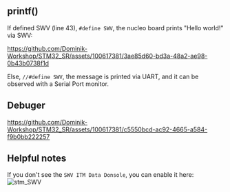 ## printf()
If defined SWV (line 43), 
`#define SWV`,
the nucleo board prints "Hello world!" via SWV:

https://github.com/Dominik-Workshop/STM32_SR/assets/100617381/3ae85d60-bd3a-48a2-ae98-0b43b0738f1d


Else, 
`//#define SWV`,
the message is printed via UART, and it can be observed with a Serial Port monitor.

## Debuger
https://github.com/Dominik-Workshop/STM32_SR/assets/100617381/c5550bcd-ac92-4665-a584-f9b0bb222257



## Helpful notes
If you don't see the `SWV ITM Data Donsole`, you can enable it here: 
![stm_SWV](https://github.com/Dominik-Workshop/STM32_SR/assets/100617381/c263a479-5910-48e8-bbb2-8b4086e3e014)
